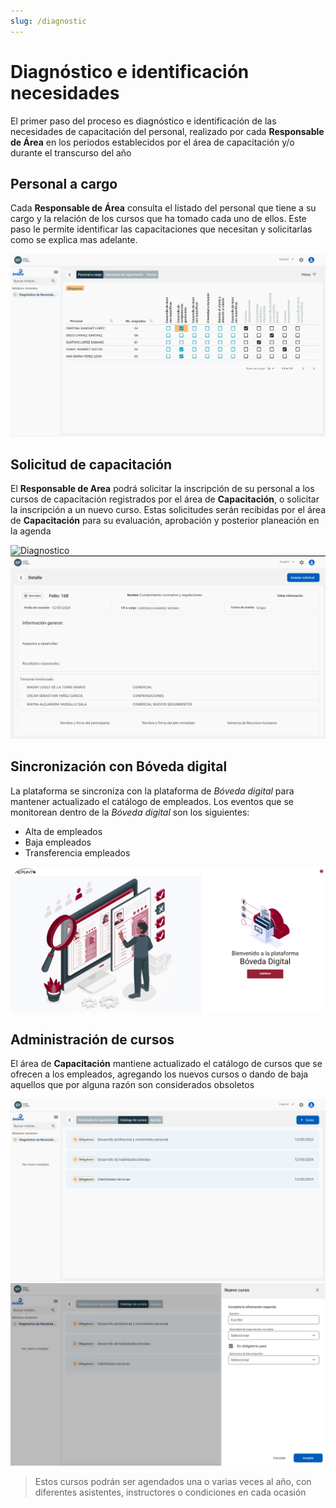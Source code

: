 ```yaml
---
slug: /diagnostic
---
```


# Diagnóstico e identificación necesidades

El primer paso del proceso es diagnóstico e identificación de las necesidades de capacitación del personal, realizado por cada **Responsable de Área** en los periodos establecidos por el área de capacitación y/o durante el transcurso del año

## Personal a cargo

Cada **Responsable de Área** consulta el listado del personal que tiene a su cargo y la relación de los cursos que ha tomado cada uno de ellos. Este paso le permite identificar las capacitaciones que necesitan y solicitarlas como se explica mas adelante.

![Diagnostico](../../static/img/Diagnostico.png)

## Solicitud de capacitación

El **Responsable de Area** podrá solicitar la inscripción de su personal a los cursos de capacitación registrados por el área de **Capacitación**, o solicitar la inscripción a un nuevo curso. Estas solicitudes serán recibidas por el área de **Capacitación** para su evaluación, aprobación y posterior planeación en la agenda

![Diagnostico](../../static/img/SolicitudDeCapacitación.png)
![Detalle solicitud](../../static/img/DetalleSolicitud.png)

## Sincronización con Bóveda digital

La plataforma se sincroniza con la plataforma de _Bóveda digital_ para mantener actualizado el catálogo de empleados. Los eventos que se monitorean dentro de la _Bóveda digital_ son los siguientes:

- Alta de empleados
- Baja empleados
- Transferencia empleados

![BovedaDigital](../../static/img/boveda-digital.png)

## Administración de cursos

El área de **Capacitación** mantiene actualizado el catálogo de cursos que se ofrecen a los empleados, agregando los nuevos cursos o dando de baja aquellos que por alguna razón son considerados obsoletos

![Agenda](../../static/img/Catalogos.png)
![Agenda](../../static/img/NuevoCurso.png)

> Estos cursos podrán ser agendados una o varias veces al año, con diferentes asistentes, instructores o condiciones en cada ocasión
